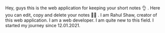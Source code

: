 Hey, guys this is the web application for keeping your short notes 👌 .
Here you can edit, copy and delete your notes 🐱‍🏍 .
I am Rahul Shaw, creator of this web application. I am a web developer. I am quite new to this field. I started my journey since 12.01.2021.